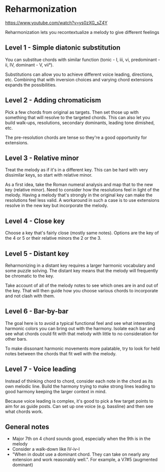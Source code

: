# Reharmonization

https://www.youtube.com/watch?v=ys0zXG_sZ4Y

Reharmonization lets you recontextualize a melody to give different feelings

## Level 1 - Simple diatonic substitution

You can substitue chords with similar function (tonic - I, iii, vi, predominant - ii, IV, dominant - V, vii°).

Substitutions can allow you to achieve different voice leading, directions, etc. Combining that with inversion choices and varying chord extensions expands the possibilities.

## Level 2 - Adding chromaticism

Pick a few chords from original as targets. Then set those up with something that will resolve to the targeted chords. This can also let you build walk-ups, resolutions, secondary dominants, leading tone dimished, etc.

The pre-resolution chords are tense so they're a good opportunity for extensions.

## Level 3 - Relative minor

Treat the melody as if it's in a different key. This can be hard with very dissimilar keys, so start with relative minor.

As a first idea, take the Roman numeral analysis and map that to the new key (relative minor). Need to consider how the resolutions feel in light of the melody. Having a melody that's strongly in the original key can make the resolutions feel less valid. A workaround in such a case is to use extensions resolve in the new key but incorporate the melody.

## Level 4 - Close key

Choose a key that's fairly close (mostly same notes). Options are the key of the 4 or 5 or their relative minors the 2 or the 3.

## Level 5 - Distant key

Reharmonizing in a distant key requires a larger harmonic vocabulary and some puzzle solving. The distant key means that the melody will frequently be chromatic to the key.

Take account of all of the melody notes to see which ones are in and out of the key. That will then guide how you choose various chords to incorporate and not clash with them.

## Level 6 - Bar-by-bar

The goal here is to avoid a typical functional feel and see what interesting harmonic colors you can bring out with the harmony. Isolate each bar and see what chords could fit with that melody with little to no consideration for other bars.

To make dissonant harmonic movements more palatable, try to look for held notes between the chords that fit well with the melody.

## Level 7 - Voice leading

Instead of thinking chord to chord, consider each note in the chord as its own melodic line. Build the harmony trying to make strong lines leading to good harmony keeping the larger context in mind.

Because voice leading is complex, it's good to pick a few target points to aim for as guide posts. Can set up one voice (e.g. bassline) and then see what chords work.

## General notes

* Major 7th on 4 chord sounds good, especially when the 9th is in the melody
* Consider a walk-down like IV-iv-I
* "When in doubt use a dominant chord. They can take on nearly any extension and work reasonably well.". For example, a V7#5 (augmented dominant)
